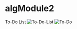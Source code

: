 # algModule2
To-Do List
![To-Do-List](https://user-images.githubusercontent.com/91624026/153945667-0e680042-01c2-4c73-964e-65361fbb39c1.png)
![To-Do](https://user-images.githubusercontent.com/91624026/153945677-7a7765eb-a0e9-4ddd-ac6e-95ee850ed77f.png)
